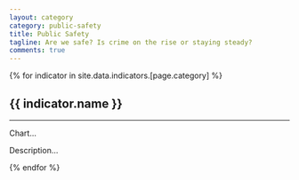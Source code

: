 ```yaml
---
layout: category
category: public-safety
title: Public Safety
tagline: Are we safe? Is crime on the rise or staying steady?
comments: true
---
```


{% for indicator in site.data.indicators.[page.category] %}
  <h2>
    {{ indicator.name }}
  </h2>
  <hr>
  <p>Chart...</p>
  <p>Description...</p>
{% endfor %}
